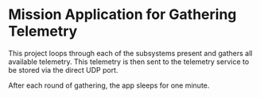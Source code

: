 # Mission Application for Gathering Telemetry

This project loops through each of the subsystems present and gathers all available
telemetry.
This telemetry is then sent to the telemetry service to be stored via the direct UDP
port.

After each round of gathering, the app sleeps for one minute.